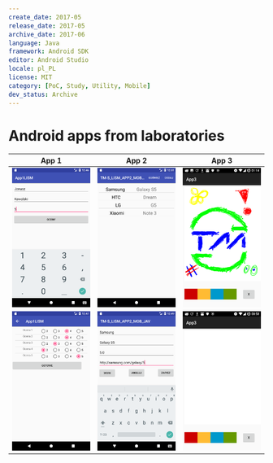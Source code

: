 ```yaml
---
create_date: 2017-05
release_date: 2017-05
archive_date: 2017-06
language: Java
framework: Android SDK
editor: Android Studio
locale: pl_PL
license: MIT
category: [PoC, Study, Utility, Mobile]
dev_status: Archive
---
```


# Android apps from laboratories

App 1 | App 2 | App 3
:----:|:-----:|:----:
![App1 Main](docs/screenshots/app1_2.png) | ![App1 Main](docs/screenshots/app2_3.png) | ![App3 Drawing](docs/screenshots/app3_3.png)
![App1 Main](docs/screenshots/app1_3.png) | ![App1 Main](docs/screenshots/app2_2.png) | ![App3 Drawing](docs/screenshots/app3_1.png)